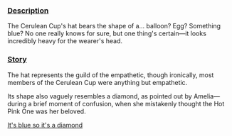 <!-- title: Cerulean Cup Hat -->
<!-- quote: I thought we were the empathetic ones... -->
<!-- chapter: 0 -->
<!-- images: (Cerulean Cup members wearing their hat) -->
<!-- model: false -->

### <u>Description</u>

The Cerulean Cup's hat bears the shape of a... balloon? Egg? Something blue? No one really knows for sure, but one thing's certain—it looks incredibly heavy for the wearer's head.

### <u>Story</u>

The hat represents the guild of the empathetic, though ironically, most members of the Cerulean Cup were anything but empathetic.

Its shape also vaguely resembles a diamond, as pointed out by Amelia—during a brief moment of confusion, when she mistakenly thought the Hot Pink One was her beloved.

[It's blue so it's a diamond](#embed:https://www.youtube.com/live/mxOT9QEg5dI?feature=shared&t=8495)
